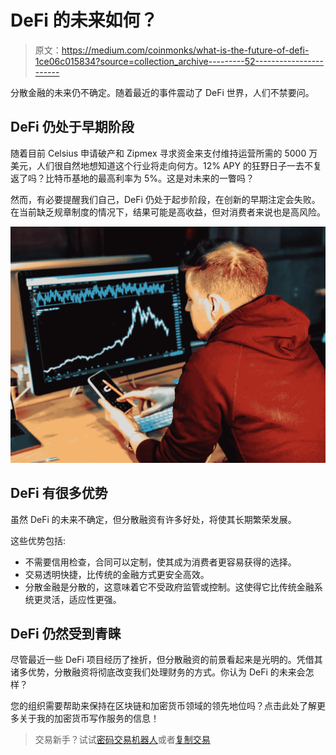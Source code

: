 # DeFi 的未来如何？

> 原文：<https://medium.com/coinmonks/what-is-the-future-of-defi-1ce06c015834?source=collection_archive---------52----------------------->

分散金融的未来仍不确定。随着最近的事件震动了 DeFi 世界，人们不禁要问。

## DeFi 仍处于早期阶段

随着目前 Celsius 申请破产和 Zipmex 寻求资金来支付维持运营所需的 5000 万美元，人们很自然地想知道这个行业将走向何方。12% APY 的狂野日子一去不复返了吗？比特币基地的最高利率为 5%。这是对未来的一瞥吗？

然而，有必要提醒我们自己，DeFi 仍处于起步阶段，在创新的早期注定会失败。在当前缺乏规章制度的情况下，结果可能是高收益，但对消费者来说也是高风险。

![](img/6d49de53a5390c6d53b5451bd75ec639.png)

## DeFi 有很多优势

虽然 DeFi 的未来不确定，但分散融资有许多好处，将使其长期繁荣发展。

这些优势包括:

*   不需要信用检查，合同可以定制，使其成为消费者更容易获得的选择。
*   交易透明快捷，比传统的金融方式更安全高效。
*   分散金融是分散的，这意味着它不受政府监管或控制。这使得它比传统金融系统更灵活，适应性更强。

## DeFi 仍然受到青睐

尽管最近一些 DeFi 项目经历了挫折，但分散融资的前景看起来是光明的。凭借其诸多优势，分散融资将彻底改变我们处理财务的方式。你认为 DeFi 的未来会怎样？

您的组织需要帮助来保持在区块链和加密货币领域的领先地位吗？点击此处了解更多关于我的加密货币写作服务的信息！

> 交易新手？试试[密码交易机器人](/coinmonks/crypto-trading-bot-c2ffce8acb2a)或者[复制交易](/coinmonks/top-10-crypto-copy-trading-platforms-for-beginners-d0c37c7d698c)
